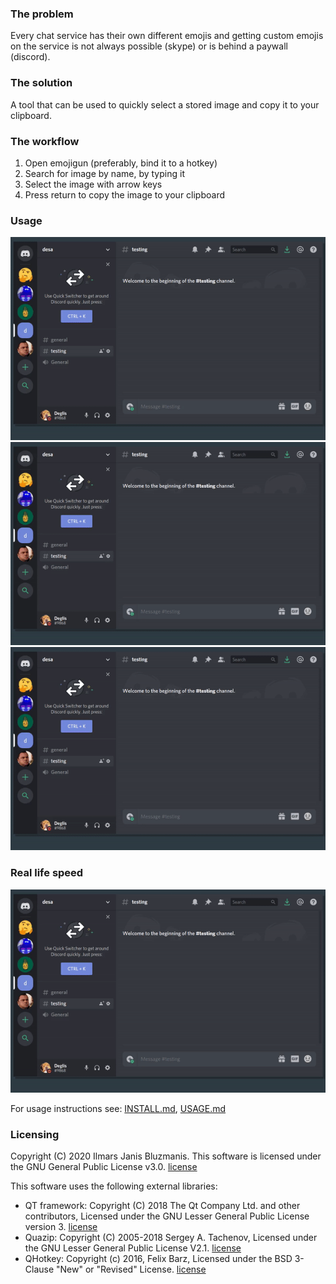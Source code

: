 ### The problem

Every chat service has their own different emojis and getting custom emojis on the service is not always possible (skype) or is behind a paywall (discord).

### The solution

A tool that can be used to quickly select a stored image and copy it to your clipboard.

### The workflow

1. Open emojigun (preferably, bind it to a hotkey)
2. Search for image by name, by typing it
3. Select the image with arrow keys
4. Press return to copy the image to your clipboard

### Usage
![](img/search-by-typing.gif)
![](img/navigate-with-arrow-keys.gif)
![](img/advanced-navigation.gif)

### Real life speed
![](img/its-fast.gif)

For usage instructions see: [INSTALL.md](INSTALL.md), [USAGE.md](USAGE.md)

### Licensing
Copyright (C) 2020 Ilmars Janis Bluzmanis.
This software is licensed under the GNU General Public License v3.0. [license](LICENSE.txt)

This software uses the following external libraries:
- QT framework: Copyright (C) 2018 The Qt Company Ltd. and other contributors, Licensed under the GNU Lesser General Public License version 3. [license](https://doc.qt.io/qt-5/lgpl.html)
- Quazip: Copyright (C) 2005-2018 Sergey A. Tachenov, Licensed under the GNU Lesser General Public License V2.1. [license](https://github.com/stachenov/quazip/blob/master/COPYING)
- QHotkey: Copyright (c) 2016, Felix Barz, Licensed under the BSD 3-Clause "New" or "Revised" License. [license](https://github.com/Skycoder42/QHotkey/blob/master/LICENSE)
